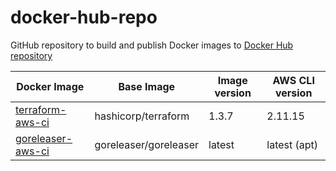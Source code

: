 # docker-hub-repo
GitHub repository to build and publish Docker images to [Docker Hub repository](https://hub.docker.com/u/georgedtriumphtech)

| Docker Image  | Base Image  | Image version  | AWS CLI version  |
| ------------- | ------------- | ------------- | ------------- |
| [terraform-aws-ci](https://hub.docker.com/repository/docker/georgedtriumphtech/terraform-aws-ci/general)  | hashicorp/terraform  | 1.3.7  | 2.11.15  |
| [goreleaser-aws-ci](https://hub.docker.com/repository/docker/georgedtriumphtech/goreleaser-aws-ci/general)  | goreleaser/goreleaser  | latest  | latest (apt)  |